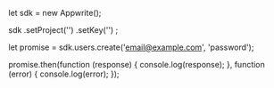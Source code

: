 let sdk = new Appwrite();

sdk
    .setProject('')
    .setKey('')
;

let promise = sdk.users.create('email@example.com', 'password');

promise.then(function (response) {
    console.log(response);
}, function (error) {
    console.log(error);
});